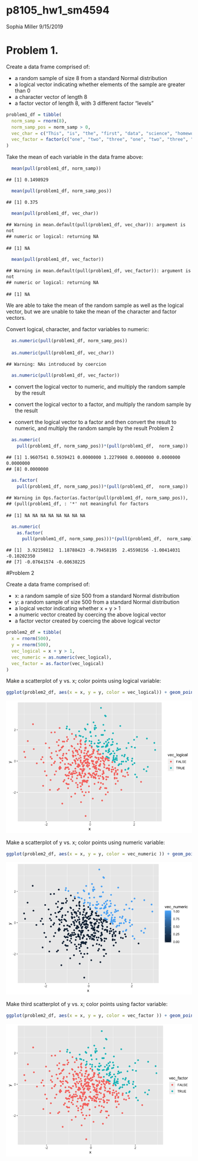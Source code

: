 p8105\_hw1\_sm4594
================
Sophia Miller
9/15/2019

# Problem 1.

Create a data frame comprised of:

  - a random sample of size 8 from a standard Normal distribution
  - a logical vector indicating whether elements of the sample are
    greater than 0
  - a character vector of length 8
  - a factor vector of length 8, with 3 different factor “levels”

<!-- end list -->

``` r
problem1_df = tibble(
  norm_samp = rnorm(8),
  norm_samp_pos = norm_samp > 0,
  vec_char = c("This", "is", "the", "first", "data", "science", "homework", "assignment"),
  vec_factor = factor(c("one", "two", "three", "one", "two", "three", "one", "two"))
)
```

Take the mean of each variable in the data frame
    above:

``` r
  mean(pull(problem1_df, norm_samp))
```

    ## [1] 0.1498929

``` r
  mean(pull(problem1_df, norm_samp_pos))
```

    ## [1] 0.375

``` r
  mean(pull(problem1_df, vec_char))
```

    ## Warning in mean.default(pull(problem1_df, vec_char)): argument is not
    ## numeric or logical: returning NA

    ## [1] NA

``` r
  mean(pull(problem1_df, vec_factor))
```

    ## Warning in mean.default(pull(problem1_df, vec_factor)): argument is not
    ## numeric or logical: returning NA

    ## [1] NA

We are able to take the mean of the random sample as well as the logical
vector, but we are unable to take the mean of the character and factor
vectors.

Convert logical, character, and factor variables to numeric:

``` r
  as.numeric(pull(problem1_df, norm_samp_pos)) 

  as.numeric(pull(problem1_df, vec_char))
```

    ## Warning: NAs introduced by coercion

``` r
  as.numeric(pull(problem1_df, vec_factor))
```

  - convert the logical vector to numeric, and multiply the random
    sample by the result

  - convert the logical vector to a factor, and multiply the random
    sample by the result

  - convert the logical vector to a factor and then convert the result
    to numeric, and multiply the random sample by the result Problem 2

<!-- end list -->

``` r
  as.numeric(
    pull(problem1_df, norm_samp_pos))*(pull(problem1_df,  norm_samp))
```

    ## [1] 1.9607541 0.5939421 0.0000000 1.2279908 0.0000000 0.0000000 0.0000000
    ## [8] 0.0000000

``` r
  as.factor(
    pull(problem1_df, norm_samp_pos))*(pull(problem1_df,  norm_samp))
```

    ## Warning in Ops.factor(as.factor(pull(problem1_df, norm_samp_pos)),
    ## (pull(problem1_df, : '*' not meaningful for factors

    ## [1] NA NA NA NA NA NA NA NA

``` r
  as.numeric(
    as.factor(
      pull(problem1_df, norm_samp_pos)))*(pull(problem1_df,  norm_samp))
```

    ## [1]  3.92150812  1.18788423 -0.79458195  2.45598156 -1.00414031 -0.10202350
    ## [7] -0.07641574 -0.60638225

\#Problem 2

Create a data frame comprised of:

  - x: a random sample of size 500 from a standard Normal distribution
  - y: a random sample of size 500 from a standard Normal distribution
  - a logical vector indicating whether x + y \> 1
  - a numeric vector created by coercing the above logical vector
  - a factor vector created by coercing the above logical vector

<!-- end list -->

``` r
problem2_df = tibble(
  x = rnorm(500),
  y = rnorm(500),
  vec_logical = x + y > 1,
  vec_numeric = as.numeric(vec_logical),
  vec_factor = as.factor(vec_logical)
)
```

Make a scatterplot of y vs. x; color points using logical
variable:

``` r
ggplot(problem2_df, aes(x = x, y = y, color = vec_logical)) + geom_point()
```

![](p8105_hw1_sm4594_files/figure-gfm/unnamed-chunk-1-1.png)<!-- -->

Make a scatterplot of y vs. x; color points using numeric
variable:

``` r
ggplot(problem2_df, aes(x = x, y = y, color = vec_numeric )) + geom_point()
```

![](p8105_hw1_sm4594_files/figure-gfm/unnamed-chunk-2-1.png)<!-- -->

Make third scatterplot of y vs. x; color points using factor
variable:

``` r
ggplot(problem2_df, aes(x = x, y = y, color = vec_factor )) + geom_point()
```

![](p8105_hw1_sm4594_files/figure-gfm/unnamed-chunk-3-1.png)<!-- -->
